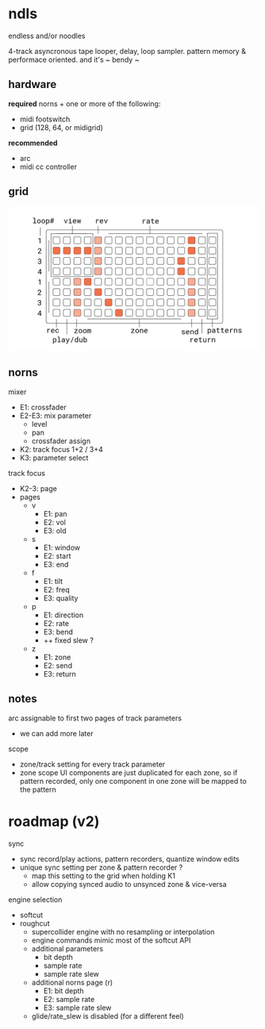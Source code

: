 # ndls

endless and/or noodles

4-track asyncronous tape looper, delay, loop sampler. pattern memory & performace oriented. and it's ~ bendy ~

## hardware

**required** norns + one or more of the following:
- midi footswitch
- grid (128, 64, or midigrid)

**recommended**
- arc
- midi cc controller

## grid

![documentation image](doc/ndls.png)

## norns

mixer
- E1: crossfader
- E2-E3: mix parameter
  - level
  - pan
  - crossfader assign
- K2: track focus 1+2 / 3+4
- K3: parameter select

track focus
- K2-3: page
- pages
  - v
    - E1: pan
    - E2: vol
    - E3: old
  - s
    - E1: window
    - E2: start
    - E3: end
  - f
    - E1: tilt
    - E2: freq
    - E3: quality
  - p
    - E1: direction
    - E2: rate
    - E3: bend
    - ++ fixed slew ?
  - z
    - E1: zone
    - E2: send
    - E3: return

## notes

arc assignable to first two pages of track parameters
- we can add more later

scope
- zone/track setting for every track parameter
- zone scope UI components are just duplicated for each zone, so if pattern recorded, only one component in one zone will be mapped to the pattern

# roadmap (v2)

sync
- sync record/play actions, pattern recorders, quantize window edits
- unique sync setting per zone & pattern recorder ? 
  - map this setting to the grid when holding K1
  - allow copying synced audio to unsynced zone & vice-versa

engine selection
- softcut
- roughcut
  - supercollider engine with no resampling or interpolation
  - engine commands mimic most of the softcut API
  - additional parameters
    - bit depth
    - sample rate
    - sample rate slew
  - additional norns page (r)
    - E1: bit depth
    - E2: sample rate
    - E3: sample rate slew
  - glide/rate_slew is disabled (for a different feel)
